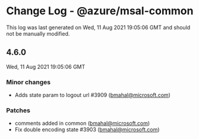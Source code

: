 # Change Log - @azure/msal-common

This log was last generated on Wed, 11 Aug 2021 19:05:06 GMT and should not be manually modified.

<!-- Start content -->

## 4.6.0

Wed, 11 Aug 2021 19:05:06 GMT

### Minor changes

- Adds state param to logout url #3909 (bmahal@microsoft.com)

### Patches

- comments added in common (bmahal@microsoft.com)
- Fix double encoding state #3903 (bmahal@microsoft.com)
